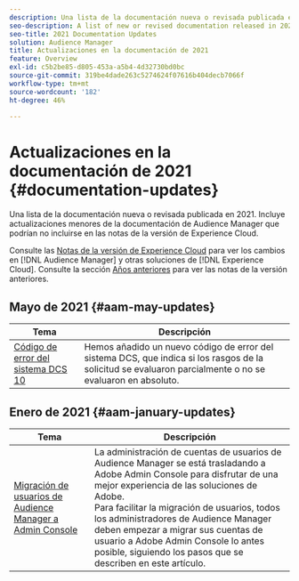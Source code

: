```yaml
---
description: Una lista de la documentación nueva o revisada publicada en 2021. Incluye actualizaciones menores de la documentación de Audience Manager que podrían no incluirse en las notas de la versión de Experience Cloud.
seo-description: A list of new or revised documentation released in 2021. Includes minor updates to the Audience Manager documentation that might not be covered in the Experience Cloud release notes.
seo-title: 2021 Documentation Updates
solution: Audience Manager
title: Actualizaciones en la documentación de 2021
feature: Overview
exl-id: c5b2be85-d805-453a-a5b4-4d32730bd0bc
source-git-commit: 319be4dade263c5274624f07616b404decb7066f
workflow-type: tm+mt
source-wordcount: '182'
ht-degree: 46%

---
```


# Actualizaciones en la documentación de 2021 {#documentation-updates}

Una lista de la documentación nueva o revisada publicada en 2021. Incluye actualizaciones menores de la documentación de Audience Manager que podrían no incluirse en las notas de la versión de Experience Cloud.

Consulte las [Notas de la versión de Experience Cloud](https://experienceleague.adobe.com/docs/release-notes/experience-cloud/current.html) para ver los cambios en [!DNL Audience Manager] y otras soluciones de [!DNL Experience Cloud]. Consulte la sección [Años anteriores](../docs-updates/docs-2020.md) para ver las notas de la versión anteriores.

## Mayo de 2021 {#aam-may-updates}

| Tema | Descripción |
|--- |----|
| [Código de error del sistema DCS 10](../api/dcs-intro/dcs-api-reference/dcs-error-codes.md) | Hemos añadido un nuevo código de error del sistema DCS, que indica si los rasgos de la solicitud se evaluaron parcialmente o no se evaluaron en absoluto. |

## Enero de 2021 {#aam-january-updates}

| Tema | Descripción |
|--- |----|
| [Migración de usuarios de Audience Manager a Admin Console](/help/using/features/administration/admin-console-migration.md) | La administración de cuentas de usuarios de Audience Manager se está trasladando a Adobe Admin Console para disfrutar de una mejor experiencia de las soluciones de Adobe. <br> Para facilitar la migración de usuarios, todos los administradores de Audience Manager deben empezar a migrar sus cuentas de usuario a Adobe Admin Console lo antes posible, siguiendo los pasos que se describen en este artículo. |
